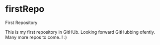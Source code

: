 firstRepo
=========

First Repository


This is my first repository in GitHUb.
Looking forward GitHubbing ofently.
Many more repos to come..! :)
